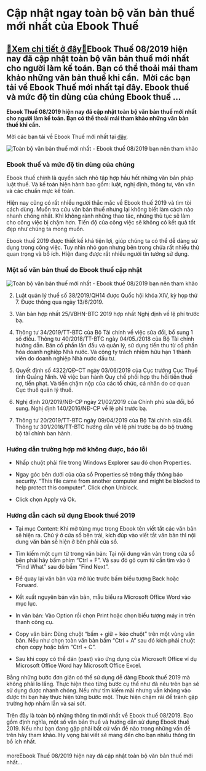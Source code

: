Cập nhật ngay toàn bộ văn bản thuế mới nhất của Ebook Thuế
==========================================================

[:gift:Xem chi tiết ở đây:gift:](https://hddtvn.com/cap-nhat-ngay-toan-bo-van-ban-thue-moi-nhat-cua-ebook-thue/)Ebook Thuế 08/2019 hiện nay đã cập nhật toàn bộ văn bản thuế mới nhất cho người làm kế toán. Bạn có thể thoải mái tham khảo những văn bản thuế khi cần.  Mời các bạn tải về Ebook Thuế mới nhất tại đây. Ebook thuế và mức độ tin dùng của chúng Ebook thuế …
-------------------------------------------------------------------------------------------------------------------------------------------------------------------------------------------------------------------------------------------------------------

**Ebook Thuế 08/2019 hiện nay đã cập nhật toàn bộ văn bản thuế mới nhất cho người làm kế toán. Bạn có thể thoải mái tham khảo những văn bản thuế khi cần.**


Mời các bạn tải về Ebook Thuế mới nhất tại [đây](https://drive.google.com/file/d/1KGd-AZzaAIsL-yPqd72XFehz7Z38ob8K/view?usp=sharing).


![Toàn bộ văn bản thuế mới nhất - Ebook thuế 08/2019 bạn nên tham khảo](https://hddtvn.com/wp-content/uploads/2021/01/fwfw.jpg "Toàn bộ văn bản thuế mới nhất - Ebook thuế 08/2019 bạn nên tham khảo")


### **Ebook thuế và mức độ tin dùng của chúng**


Ebook thuế chính là quyển sách nhỏ tập hợp hầu hết những văn bản pháp luật thuế. Và kế toán hiện hành bao gồm: luật, nghị định, thông tư, văn văn và các chuẩn mực kế toán. 


Hiện nay cũng có rất nhiều người thắc mắc về Ebook thuế 2019 và tìm tòi cách dùng. Muốn tra cứu văn bản thuế nhưng lại không biết làm cách nào nhanh chóng nhất. Khi không rành những thao tác, những thủ tục sẽ làm cho công việc bị chậm hơn. Tiến độ của công việc sẽ không có kết quả tốt đẹp như chúng ta mong muốn.


Ebook thuế 2019 được thiết kế khá tiện lợi, giúp chúng ta có thể dễ dàng sử dụng trong công việc. Tuy nhìn nhỏ gọn nhưng bên trong chứa rất nhiều thứ quan trọng và bổ ích. Hiện đang được rất nhiều người tin tưởng sử dụng.


### **Một số văn bản thuế do Ebook thuế cập nhật**


![Toàn bộ văn bản thuế mới nhất - Ebook thuế 08/2019 bạn nên tham khảo](https://hddtvn.com/wp-content/uploads/2021/01/HE1BB87-thE1BB91ng-danh-mE1BBA5c-cC3A1c-vC483n-bE1BAA3n-hiE1BB87n-hC3A0nh-vE1BB81-thuE1BABF-1.png "Toàn bộ văn bản thuế mới nhất - Ebook thuế 08/2019 bạn nên tham khảo")




2.  Luật quản lý thuế số 38/2019/QH14 được Quốc hội khóa XIV, kỳ họp thứ 7. Được thông qua ngày 13/6/2019.

4.  Văn bản hợp nhất 25/VBHN-BTC 2019 hợp nhất Nghị định về lệ phí trước bạ.

6.  Thông tư 34/2019/TT-BTC của Bộ Tài chính về việc sửa đổi, bổ sung 1 số điều. Thông tư 40/2018/TT-BTC ngày 04/05./2018 của Bộ Tài chính hướng dẫn. Bán cổ phần lần đầu và quản lý, sử dụng tiền thu từ cổ phần hóa doanh nghiệp Nhà nước. Và công ty trách nhiệm hữu hạn 1 thành viên do doanh nghiệp Nhà nước đầu tư.

8.  Quyết định số 4322/QĐ-CT ngày 03/06/2019 của Cục trưởng Cục Thuế tỉnh Quảng Ninh. Về việc ban hành Quy chế phối hợp thu hồi tiền thuế nợ, tiền phạt. Và tiền chậm nộp của các tổ chức, cá nhân do cơ quan Cục thuế quản lý thuế.

10.  Nghị định 20/2019/NĐ-CP ngày 21/02/2019 của Chính phủ sửa đổi, bổ sung. Nghị định 140/2016/NĐ-CP về lệ phí trước bạ.

12.  Thông tư 20/2019/TT-BTC ngày 09/04/2019 của Bộ Tài chính sửa đổi. Thông tư 301/2016/TT-BTC hướng dẫn về lệ phí trước bạ do bộ trưởng bộ tài chính ban hành.



### **Hướng dẫn trường hợp mở không được, báo lỗi**




* Nhấp chuột phải file trong Windows Explorer sau đó chọn Properties.

* Ngay góc bên dưới của cửa sổ Properties sẽ trông thấy thông báo security. “This file came from another computer and might be blocked to help protect this computer”. Click chọn Unblock.

* Click chọn Apply và Ok.



### **Hướng dẫn cách sử dụng Ebook thuế 2019**


+ Tại mục Content: Khi mở từng mục trong Ebook tên viết tắt các văn bản sẽ hiện ra. Chú ý ở cửa sổ bên trái, kích đúp vào viết tắt văn bản thì nội dung văn bản sẽ hiện ở bên phải cửa sổ.


+ Tìm kiếm một cụm từ trong văn bản: Tại nội dung văn vản trong cửa sổ bên phải hãy bấm phím “Ctrl + F”. Và sau đó gõ cụm từ cần tìm vào ô “Find What” sau đó bấm “Find Next”.


+ Để quay lại văn bản vừa mở lúc trước bấm biểu tượng Back hoặc Forward.


+ Kết xuất nguyên bản văn bản, mẫu biểu ra Microsoft Office Word vào mục lục.


+ In văn bản: Vào Option rồi chọn Print hoặc chọn biểu tượng máy in trên thanh công cụ.


+ Copy văn bản: Dùng chuột “bấm + giữ + kéo chuột” trên một vùng văn bản. Nếu như chọn toàn văn bản bấm “Ctrl + A” sau đó kích phải chuột chọn copy hoặc bấm “Ctrl + C”.


+ Sau khi copy có thể dán (past) vào ứng dụng của Microsoft Office ví dụ Microsoft Office Word hay Microsoft Office Excel.


Bằng những bước đơn giản có thể sử dụng dễ dàng Ebook thuế 2019 mà không phải lo lắng. Thực hiện theo từng bước cụ thể như đã nêu trên bạn sẽ sử dụng được nhanh chóng. Nếu như tìm kiếm mãi nhưng vẫn không vào được thì bạn hãy thực hiện từng bước một. Thực hiện chậm rãi để tránh gặp trường hợp nhầm lẫn và sai sót.


Trên đây là toàn bộ những thông tin mới nhất về Ebook thuế 08/2019. Bao gồm định nghĩa, một số văn bản thuế và hướng dẫn sử dụng Ebook thuế 2019. Nếu như bạn đang gặp phải bất cứ vấn đề nào trong những vấn đề trên hãy tham khảo. Hy vọng bài viết sẽ mang đến cho bạn nhiều thông tin bổ ích nhất.


#### 


moreEbook Thuế 08/2019 hiện nay đã cập nhật toàn bộ văn bản thuế mới nhất…

